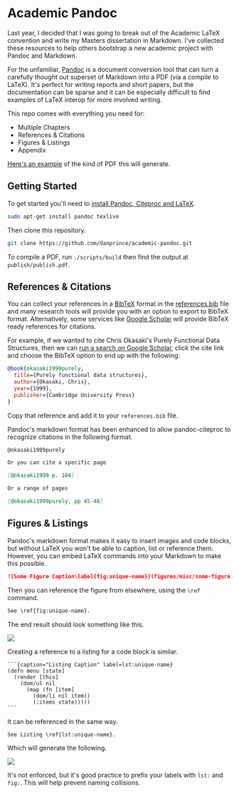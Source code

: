 # Academic Pandoc
Last year, I decided that I was going to break out of the Academic LaTeX convention and write my Masters dissertation in Markdown. I've collected these resources to help others bootstrap a new academic project with Pandoc and Markdown.

For the unfamiliar, [Pandoc][1] is a document conversion tool that can turn a carefully thought out superset of Markdown into a PDF (via a compile to LaTeX). It's perfect for writing reports and short papers, but the documentation can be sparse and it can be especially difficult to find examples of LaTeX interop for more involved writing.

This repo comes with everything you need for:

* Multiple Chapters
* References & Citations
* Figures & Listings
* Appendix

[Here's an example][3] of the kind of PDF this will generate.

## Getting Started
To get started you'll need to [install Pandoc, Citeproc and LaTeX][2]. 

```bash
sudo apt-get install pandoc texlive
```

Then clone this repository.

```bash
git clone https://github.com/danprince/academic-pandoc.git 
```

To compile a PDF, run `./scripts/build` then find the output at `publish/publish.pdf`.

## References & Citations
You can collect your references in a [BibTeX][5] format in the [references.bib][4] file and many research tools will provide you with an option to export to BibTeX format. Alternatively, some services like [Google Scholar][6] will provide BibTeX ready references for citations.

For example, if we wanted to cite Chris Okasaki's Purely Functional Data Structures, then we can [run a search on Google Scholar][7], click the cite link and choose the BibTeX option to end up with the following:

```bibtex
@book{okasaki1999purely,
  title={Purely functional data structures},
  author={Okasaki, Chris},
  year={1999},
  publisher={Cambridge University Press}
}
```

Copy that reference and add it to your `references.bib` file.

Pandoc's markdown format has been enhanced to allow pandoc-citeproc to recognize citations in the following format.

```markdown
@okasaki1999purely

Or you can cite a specific page

[@okasaki1999 p. 104]

Or a range of pages

[@okasaki1999purely, pp 45-48]
```

## Figures & Listings
Pandoc's markdown format makes it easy to insert images and code blocks, but without LaTeX you won't be able to caption, list or reference them. However, you can embed LaTeX commands into your Markdown to make this possible.

```markdown
![Some Figure Caption\label{fig:unique-name}](figures/misc/some-figure.pdf)
```

Then you can reference the figure from elsewhere, using the `\ref` command.

```markdown
See \ref{fig:unique-name}.
```

The end result should look something like this.

![](https://camo.githubusercontent.com/bcab163f29f63dbc2cc3706164c37c3bcf9232fd/68747470733a2f2f692e696d6775722e636f6d2f786234456234342e706e67)

Creating a reference to a listing for a code block is similar.

    ```{caption="Listing Caption" label=lst:unique-name}
    (defn menu [state]
      (render [this]
        (dom/ul nil
          (map (fn [item]
            (dom/li nil item))
            (:items state)))))
    ```

It can be referenced in the same way.

```markdown
See Listing \ref{lst:unique-name}.
```

Which will generate the following.

![](https://camo.githubusercontent.com/c535edb3ff8a3641cd0ea980fabe2bc2e48e0536/68747470733a2f2f692e696d6775722e636f6d2f4f54686c6535732e706e67)

It's not enforced, but it's good practice to prefix your labels with `lst:` and `fig:`. This will help prevent naming collisions.

[1]: http://pandoc.org/
[2]: http://pandoc.org/installing.html
[3]: https://github.com/danprince/academic-pandoc/blob/master/publish/report.pdf
[4]: https://github.com/danprince/academic-pandoc/blob/master/references.bib
[5]: http://www.bibtex.org/
[6]: https://scholar.google.com/
[7]: https://scholar.google.co.uk/scholar?hl=en&q=purely+functional+data+structures&btnG=&as_sdt=1%2C5&as_sdtp=
